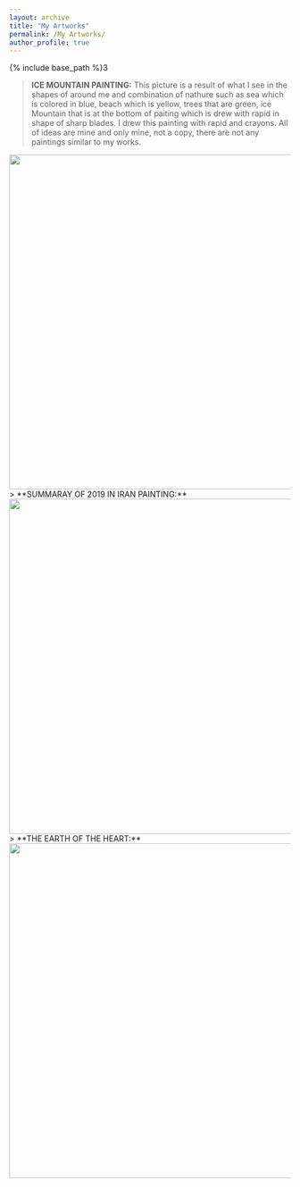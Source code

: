 ```yaml
---
layout: archive
title: "My Artworks"
permalink: /My Artworks/
author_profile: true
---
```


{% include base_path %}3




> **ICE MOUNTAIN PAINTING:**
This picture is a result of what I see in the shapes of around me and combination of nathure such as sea which is colored in blue, beach which is yellow, trees that are green, ice Mountain that is at the bottom of paiting which is drew with rapid in shape of sharp blades. I drew this painting with rapid and crayons. All of ideas are mine and only mine, not a copy, there are not any paintings similar to my works.
<img src= "https://user-images.githubusercontent.com/89829013/132122383-e7cb582f-3136-4f7a-b3cd-28930f57c087.jpg" width="600" height="600">
> **SUMMARAY OF 2019 IN IRAN PAINTING:**
<img src= "https://user-images.githubusercontent.com/89829013/131449383-f0479196-ea3e-40b9-b0a4-45b904ccaab5.jpg" width="600" height="600">
> **THE EARTH OF THE HEART:**
<img src= "https://user-images.githubusercontent.com/89829013/131449407-9726c11d-eca2-40bd-a5d9-ab61d20aa297.jpg" width="600" height="600">
